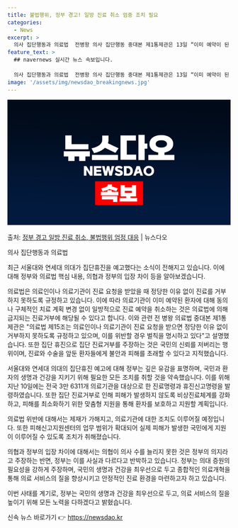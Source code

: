 ```yaml
---
title: 불법행위, 정부 경고! 일방 진료 취소 엄중 조치 필요
categories:
  - News
excerpt: >
  의사 집단행동과 의료법  전병왕 의사 집단행동 중대본 제1통제관은 13일 “이미 예약이 된 환자에게 환자의 …
feature_text: >
  ## navernews 실시간 뉴스 속보입니다.

  의사 집단행동과 의료법  전병왕 의사 집단행동 중대본 제1통제관은 13일 “이미 예약이 된 환자에게 환자의 …
image: '/assets/img/newsdao_breakingnews.jpg'
---
```


![뉴스다오 속보](/assets/img/newsdao_breakingnews.jpg)

<p>출처: <a href="https://newsdao.kr/4231" rel="dofollow">정부 경고 일방 진료 취소, 불법행위 엄정 대응</a> | 뉴스다오</p>

의사 집단행동과 의료법

최근 서울대와 연세대 의대가 집단휴진을 예고했다는 소식이 전해지고 있습니다. 이에 대해 정부와 의료법 핵심 내용, 의협과 정부의 입장 차이 등을 알아보겠습니다. 

의료법은 의료인이나 의료기관이 진료 요청을 받았을 때 정당한 이유 없이 진료를 거부하지 못하도록 규정하고 있습니다. 이에 따라 의료기관이 이미 예약된 환자에 대해 동의나 구체적인 치료 계획 변경 없이 일방적으로 진료 예약을 취소하는 것은 의료법에 의해 금지되는 진료거부에 해당될 수 있다고 합니다. 이와 관련 전 병왕 의료법 중대본 제1통제관은 "의료법 제15조는 의료인이나 의료기관이 진료 요청을 받으면 정당한 이유 없이 거부하지 못하도록 규정하고 있으며, 이를 위반할 경우 벌칙을 명시하고 있다"고 설명했습니다. 또한 집단 휴진으로 집단 진료거부를 주장하는 것은 국민의 신뢰를 저버리는 행위이며, 진료와 수술을 앞둔 환자들에게 불안과 피해를 초래할 수 있다고 지적했습니다.

서울대와 연세대 의대의 집단휴진 예고에 대해 정부는 깊은 유감을 표명하며, 국민과 환자의 생명과 건강을 지키기 위해 필요한 모든 조치를 취할 것을 약속했습니다. 이를 위해 지난 10일에는 전국 3만 6311개 의료기관을 대상으로 한 진료명령과 휴진신고명령을 발령하였습니다. 또한 집단 진료거부로 인해 피해가 발생하지 않도록 비상진료체계를 강화하고, 피해를 최소화하기 위한 맞춤형 지원을 통해 환자를 보호하고 지원할 계획입니다.

의료법 위반에 대해서는 제재가 가해지고, 의료기관에 대한 조치도 이루어질 예정입니다. 또한 피해신고지원센터의 업무 범위가 확대되어 실제 피해가 발생한 국민에게 지원이 이루어질 수 있도록 조치가 취해졌습니다. 

의협과 정부의 입장 차이에 대해서는 의협이 의사 수를 늘리지 못한 것은 정부의 의지라고 주장하는 반면, 정부는 이를 사실과 다르다고 반박하고 있습니다. 정부는 의대 증원의 필요성을 강하게 주장하며, 국민의 생명과 건강을 최우선으로 두고 종합적인 의료개혁을 통해 의료 서비스의 질을 향상시키고 안정적인 진료 환경을 마련하고자 하고 있습니다. 

이번 사태를 계기로, 정부는 국민의 생명과 건강을 최우선으로 두고, 의료 서비스의 질을 높이기 위해 모든 노력을 다하겠다고 밝혔습니다. 

신속 뉴스 바로가기 👉 <a href="https://newsdao.kr" rel="dofollow">https://newsdao.kr</a>


